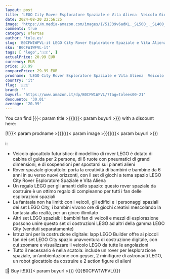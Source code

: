 ```yaml
---
layout: post
title: 'LEGO City Rover Esploratore Spaziale e Vita Aliena  Veicolo Giocattolo da Costruire  Giochi per Bambini e Bambine da 6 Anni con 2 Minifigure di Astronauti  Robot e Action Figure di 2 Alieni 60431'
date: 2024-08-20 22:56:25
image: 'https://m.media-amazon.com/images/I/51J39v6adKL._SL500_._SL400_.jpg'
comments: true
category: ofertas
author: 'tole.es'
slug: 'B0CFW1WFVL-it LEGO City Rover Esploratore Spaziale e Vita Aliena Veicolo...'
sku: 'B0CFW1WFVL-it'
tags: [ 'lego','🇮🇹', ]
actualPrice: 20.99 EUR
currency: EUR
price: 20.99
comparePrice: 29.99 EUR
prodname: 'LEGO City Rover Esploratore Spaziale e Vita Aliena  Veicolo Giocattolo da Costruire  Giochi per Bambini e Bambine da 6 Anni con 2 Minifigure di Astronauti  Robot e Action Figure di 2 Alieni 60431'
country: 'it'
flag: '🇮🇹'
brand: ''
buyurl: 'https://www.amazon.it/dp/B0CFW1WFVL/?tag=tolees00-21'
descuento: '30.01'
average: '20.99'
---
```


You can find [{{< param title >}}]({{< param buyurl >}}) with a discount here:

[![{{< param prodname >}}]({{< param image >}})]({{< param buyurl >}})

ℹ️:

- Veicolo giocattolo futuristico: il modellino di rover LEGO è dotato di cabina di guida per 2 persone, di 6 ruote con pneumatici di grandi dimensioni, e di sospensioni per spostarsi sui pianeti alieni
- Rover spaziale giocattolo: porta la creatività di bambini e bambine da 6 anni in su verso nuovi orizzonti, con il set di giochi a tema spazio LEGO City Rover Esploratore Spaziale e Vita Aliena
- Un regalo LEGO per gli amanti dello spazio: questo rover spaziale da costruire è un ottimo regalo di compleanno per tutti i fan delle esplorazioni spaziali
- La fantasia non ha limiti: con i veicoli, gli edifici e i personaggi spaziali dei set LEGO City, i bambini vivono ore di giochi creativi mescolando la fantasia alla realtà, per un gioco illimitato
- Altri set LEGO spaziali: i bambini fan di veicoli e mezzi di esplorazione possono unire questo set di costruzioni LEGO ad altri della gamma LEGO City (venduti separatamente)
- Istruzioni per la costruzione digitale: lapp LEGO Builder offre ai piccoli fan dei set LEGO City spazio unavventura di costruzione digitale, con cui zoomare e visualizzare il veicolo LEGO da tutte le angolazioni
- Tutto il necessario è nella scatola: include un rover per lesplorazione spaziale, un’ambientazione con geyser, 2 minifigure di astronauti LEGO, un robot giocattolo da costruire e 2 action figure di alieni

[🛒 Buy it!!]({{< param buyurl >}})
{{<world>}}B0CFW1WFVL{{</world>}}

